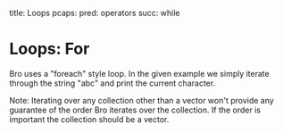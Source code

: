 title: Loops
pcaps:
pred: operators
succ: while

Loops: For
================

Bro uses a "foreach" style loop.
In the given example we simply iterate through the string "abc"
and print the current character.

Note: Iterating over any collection other than a vector won't provide any guarantee of the order
Bro iterates over the collection. If the order is important the collection should be a vector.
